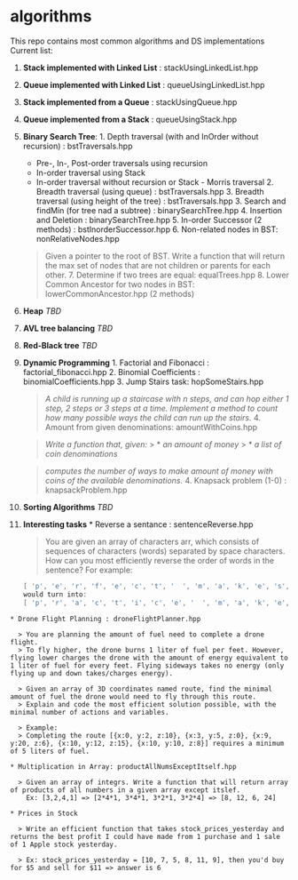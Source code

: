 # algorithms
This repo contains most common algorithms and DS implementations
Current list:
  1. **Stack implemented with Linked List** : stackUsingLinkedList.hpp
  2. **Queue implemented with Linked List** : queueUsingLinkedList.hpp
  3. **Stack implemented from a Queue** : stackUsingQueue.hpp
  4. **Queue implemented from a Stack** : queueUsingStack.hpp
  5. **Binary Search Tree**:
    1. Depth traversal (with and InOrder without recursion) : bstTraversals.hpp
      * Pre-, In-, Post-order traversals using recursion
      * In-order traversal using Stack
      * In-order traversal without recursion or Stack - Morris traversal
    2. Breadth traversal (using queue) : bstTraversals.hpp
    3. Breadth traversal (using height of the tree) : bstTraversals.hpp
    3. Search and findMin (for tree nad a subtree) : binarySearchTree.hpp
    4. Insertion and Deletion : binarySearchTree.hpp
    5. In-order Successor (2 methods) : bstInorderSuccessor.hpp
    6. Non-related nodes in BST: nonRelativeNodes.hpp
      
      > Given a pointer to the root of BST. Write a function that will return the max set of nodes that are not children or parents for each other.
    7. Determine if two trees are equal: equalTrees.hpp
    8. Lower Common Ancestor for two nodes in BST: lowerCommonAncestor.hpp (2 methods)
  6. **Heap** *TBD*
  7. **AVL tree balancing** *TBD*
  8. **Red-Black tree** *TBD*
  9. **Dynamic Programming**
    1. Factorial and Fibonacci : factorial_fibonacci.hpp
    2. Binomial Coefficients : binomialCoefficients.hpp
    3. Jump Stairs task: hopSomeStairs.hpp
  
       >*A child is running up a staircase with n steps, and can hop either 1 step, 2 steps or 3 steps at a time.*
       >*Implement a method to count how many possible ways the child can run up the stairs.*
    4. Amount from given denominations: amountWithCoins.hpp
       
       > *Write a function that, given:*
          >  * *an amount of money*
          >  * *a list of coin denominations*

       > *computes the number of ways to make amount of money with coins of the available denominations.*
    4. Knapsack problem (1-0) : knapsackProblem.hpp
  10. **Sorting Algorithms** *TBD*
  11. **Interesting tasks**
    * Reverse a sentance : sentenceReverse.hpp
    
      > You are given an array of characters arr, which consists of sequences of characters (words) separated by space characters.
      > How can you most efficiently reverse the order of words in the sentence?
      > For example:
      ```c++
      [ 'p', 'e', 'r', 'f', 'e', 'c', 't', '  ', 'm', 'a', 'k', 'e', 's', '  ', 'p', 'r', 'a', 'c', 't', 'i', 'c', 'e' ]
      would turn into:
      [ 'p', 'r', 'a', 'c', 't', 'i', 'c', 'e', '  ', 'm', 'a', 'k', 'e', 's', '  ', 'p', 'e', 'r', 'f', 'e', 'c', 't' ]
      ```
    * Drone Flight Planning : droneFlightPlanner.hpp
    
      > You are planning the amount of fuel need to complete a drone flight.
      > To fly higher, the drone burns 1 liter of fuel per feet. However, flying lower charges the drone with the amount of energy equivalent to 1 liter of fuel for every feet. Flying sideways takes no energy (only flying up and down takes/charges energy).
 
      > Given an array of 3D coordinates named route, find the minimal amount of fuel the drone would need to fly through this route.
      > Explain and code the most efficient solution possible, with the minimal number of actions and variables.
 
      > Example:
      > Completing the route [{x:0, y:2, z:10}, {x:3, y:5, z:0}, {x:9, y:20, z:6}, {x:10, y:12, z:15}, {x:10, y:10, z:8}] requires a minimum of 5 liters of fuel.
      
    * Multiplication in Array: productAllNumsExceptItself.hpp
    
      > Given an array of integrs. Write a function that will return array of products of all numbers in a given array except itslef.
        Ex: [3,2,4,1] => [2*4*1, 3*4*1, 3*2*1, 3*2*4] => [8, 12, 6, 24]
        
    * Prices in Stock
      
      > Write an efficient function that takes stock_prices_yesterday and returns the best profit I could have made from 1 purchase and 1 sale of 1 Apple stock yesterday.
      
      > Ex: stock_prices_yesterday = [10, 7, 5, 8, 11, 9], then you'd buy for $5 and sell for $11 => answer is 6

